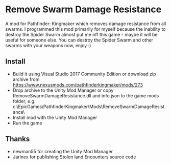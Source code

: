 # Remove Swarm Damage Resistance

A mod for Pathfinder: Kingmaker which removes damage resistance from all swarms.
I programmed this mod primarily for myself because the inability to destroy the Spider Swarm almost put me off this game - maybe it will be useful for someone else.
You can destroy the Spider Swarm and other swarms with your weapons now, enjoy :) 

## Install
- Build it using Visual Studio 2017 Community Edition or download zip archive from https://www.nexusmods.com/pathfinderkingmaker/mods/273
- Drop archive to the Unity Mod Manager or copy RemoveSwarmDamageResistance.dll and info.json to the game mods folder, e.g. c:\EpicGames\PathfinderKingmaker\Mods\RemoveSwarmDamageResistance\
- Install mod with the Unity Mod Manager
- Run the game

## Thanks
- newman55 for creating the Unity Mod Manager
- Jarinex for publishing Stolen land Encounters source code